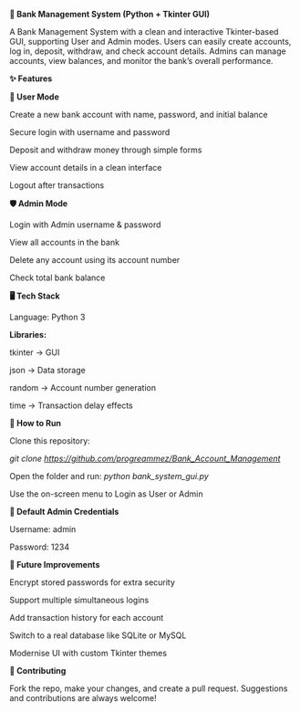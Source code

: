 **🏦 Bank Management System (Python + Tkinter GUI)**

A Bank Management System with a clean and interactive Tkinter-based GUI, supporting User and Admin modes.
Users can easily create accounts, log in, deposit, withdraw, and check account details.
Admins can manage accounts, view balances, and monitor the bank’s overall performance.

**✨ Features**

**👤 User Mode**

Create a new bank account with name, password, and initial balance

Secure login with username and password

Deposit and withdraw money through simple forms

View account details in a clean interface

Logout after transactions

**🛡️ Admin Mode**

Login with Admin username & password

View all accounts in the bank

Delete any account using its account number

Check total bank balance

**🖥️ Tech Stack**

Language: Python 3

**Libraries:**

tkinter → GUI

json → Data storage

random → Account number generation

time → Transaction delay effects

**🚀 How to Run**

Clone this repository:

_git clone https://github.com/progreammez/Bank_Account_Management_

Open the folder and run:
_python bank_system_gui.py_

Use the on-screen menu to Login as User or Admin

**🔑 Default Admin Credentials**

Username: admin

Password: 1234


**📌 Future Improvements**

Encrypt stored passwords for extra security

Support multiple simultaneous logins

Add transaction history for each account

Switch to a real database like SQLite or MySQL

Modernise UI with custom Tkinter themes

**🤝 Contributing**

Fork the repo, make your changes, and create a pull request.
Suggestions and contributions are always welcome!


